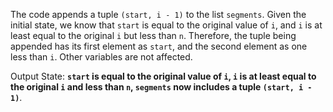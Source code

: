 The code appends a tuple `(start, i - 1)` to the list `segments`. Given the initial state, we know that `start` is equal to the original value of `i`, and `i` is at least equal to the original `i` but less than `n`. Therefore, the tuple being appended has its first element as `start`, and the second element as one less than `i`. Other variables are not affected.

Output State: **`start` is equal to the original value of `i`, `i` is at least equal to the original `i` and less than `n`, `segments` now includes a tuple `(start, i - 1)`**.
